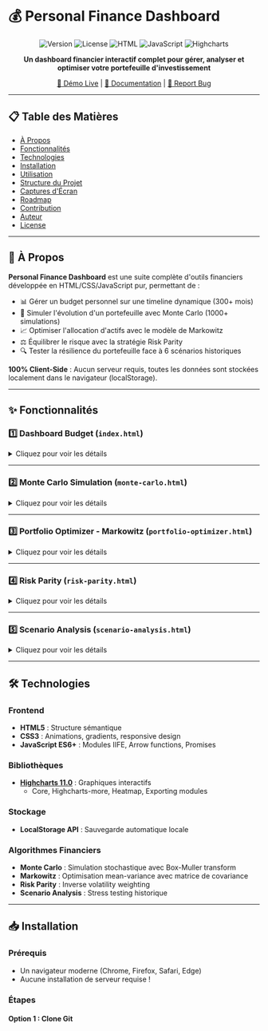 # 💰 Personal Finance Dashboard

<div align="center">

![Version](https://img.shields.io/badge/version-1.0.0-blue.svg)
![License](https://img.shields.io/badge/license-MIT-green.svg)
![HTML](https://img.shields.io/badge/HTML-5-orange.svg)
![JavaScript](https://img.shields.io/badge/JavaScript-ES6-yellow.svg)
![Highcharts](https://img.shields.io/badge/Highcharts-11.0-purple.svg)

**Un dashboard financier interactif complet pour gérer, analyser et optimiser votre portefeuille d'investissement**

[🚀 Démo Live](#) | [📖 Documentation](#features) | [🐛 Report Bug](https://github.com/VOTRE-USERNAME/financial-dashboard/issues)

</div>

---

## 📋 Table des Matières

- [À Propos](#-à-propos)
- [Fonctionnalités](#-fonctionnalités)
- [Technologies](#-technologies)
- [Installation](#-installation)
- [Utilisation](#-utilisation)
- [Structure du Projet](#-structure-du-projet)
- [Captures d'Écran](#-captures-décran)
- [Roadmap](#-roadmap)
- [Contribution](#-contribution)
- [Auteur](#-auteur)
- [License](#-license)

---

## 🎯 À Propos

**Personal Finance Dashboard** est une suite complète d'outils financiers développée en HTML/CSS/JavaScript pur, permettant de :

- 📊 Gérer un budget personnel sur une timeline dynamique (300+ mois)
- 🎲 Simuler l'évolution d'un portefeuille avec Monte Carlo (1000+ simulations)
- 📈 Optimiser l'allocation d'actifs avec le modèle de Markowitz
- ⚖️ Équilibrer le risque avec la stratégie Risk Parity
- 🔍 Tester la résilience du portefeuille face à 6 scénarios historiques

**100% Client-Side** : Aucun serveur requis, toutes les données sont stockées localement dans le navigateur (localStorage).

---

## ✨ Fonctionnalités

### 1️⃣ **Dashboard Budget** (`index.html`)

<details>
<summary>Cliquez pour voir les détails</summary>

#### 🔹 Gestion Budgétaire Dynamique
- **Timeline flexible** : Ajoutez des mois avant/après (1 ou 12 mois à la fois)
- **Suivi complet** : Revenus (Salaire, Divers) | Dépenses (Loyer, Nourriture, Fixes, Autres, Prêts)
- **Investissements** : Investissement mensuel + PEE L'Oréal
- **Calculs automatiques** : Épargne cumulée, gains d'investissement, ROI

#### 🔹 Outils Avancés
- **Bulk Edit** : Modifier plusieurs mois d'un coup (ex: augmentation de salaire)
- **Rendement estimé** : Calculer les gains d'investissement avec taux personnalisable
- **Ajustement inflation** : Visualiser les valeurs réelles (pouvoir d'achat)
- **Export/Import JSON** : Sauvegarder et partager vos données

#### 🔹 Visualisations
- Évolution Revenus vs Dépenses
- Répartition des revenus (camembert)
- Répartition des dépenses (camembert)
- Allocation budgétaire (Besoins/Envies/Épargne)
- Évolution de l'épargne cumulée
- Évolution du portefeuille d'investissement
- Évolution du ROI

</details>

---

### 2️⃣ **Monte Carlo Simulation** (`monte-carlo.html`)

<details>
<summary>Cliquez pour voir les détails</summary>

#### 🔹 Simulation Stochastique
- **Paramètres personnalisables** :
  - Investissement mensuel
  - Rendement mensuel estimé
  - Volatilité du marché
  - Horizon temporel (années)
  - Nombre de simulations (100-10,000+)
  - Objectif financier

#### 🔹 Analyse Probabiliste
- **Percentiles** : P10 (pessimiste), Médiane, P90 (optimiste)
- **Analyse de risque** : VaR 5%, probabilité de perte
- **Temps pour atteindre l'objectif** : Distribution temporelle
- **Stress testing** : 5 scénarios de marché
- **Ajustement inflation** : Rendements réels vs nominaux

#### 🔹 Visualisations
- Évolution du portefeuille (fan chart avec trajectoires)
- Distribution des rendements finaux (histogramme)
- Analyse de probabilité (atteinte de l'objectif)
- Métriques de risque (VaR, ROI, taux de perte)
- Tests de stress (crise, récession, bull market)
- Temps pour atteindre la cible

</details>

---

### 3️⃣ **Portfolio Optimizer - Markowitz** (`portfolio-optimizer.html`)

<details>
<summary>Cliquez pour voir les détails</summary>

#### 🔹 Optimisation Mean-Variance
- **Définition d'actifs** : Nom, rendement espéré, volatilité, corrélations
- **Frontière efficiente** : 5000 portefeuilles aléatoires générés
- **Portefeuilles optimaux** :
  - **Max Sharpe Ratio** : Meilleur rendement ajusté au risque
  - **Minimum Variance** : Risque minimal

#### 🔹 Paramètres
- Taux sans risque personnalisable
- Ajustement pour l'inflation
- Gestion dynamique des actifs (ajout/suppression)

#### 🔹 Visualisations
- Frontière efficiente (scatter plot)
- Allocation optimale Max Sharpe (camembert)
- Allocation Minimum Variance (camembert)
- Tableau détaillé des allocations

</details>

---

### 4️⃣ **Risk Parity** (`risk-parity.html`)

<details>
<summary>Cliquez pour voir les détails</summary>

#### 🔹 Equal Risk Contribution
- **Principe** : Chaque actif contribue équitablement au risque total
- **Méthodologie** : Inverse Volatility Weighting
- **Comparaison** : Risk Parity vs Equal Weight (naïf)

#### 🔹 Métriques
- Volatilité du portefeuille (Risk Parity vs Equal Weight)
- Réduction de volatilité (%)
- Qualité de l'équilibre du risque
- Bénéfice de diversification

#### 🔹 Visualisations
- Allocation Risk Parity (camembert)
- Allocation Equal Weight (camembert)
- Contribution au risque par actif (barres)
- Tableau comparatif détaillé

</details>

---

### 5️⃣ **Scenario Analysis** (`scenario-analysis.html`)

<details>
<summary>Cliquez pour voir les détails</summary>

#### 🔹 Stress Testing Historique
Testez votre portefeuille sur **6 événements majeurs** :

1. **🔴 Crise Financière 2008** : Effondrement bancaire mondial
2. **📈 Inflation 1970s** : Stagflation, chocs pétroliers
3. **🚀 Bulle Tech 1999** : Euphorie dot-com
4. **🦠 COVID-19 2020** : Confinements, relance massive
5. **📉 Récession Modérée** : Ralentissement économique typique
6. **🟢 Bull Market Fort** : Expansion économique

#### 🔹 Analyse
- **Meilleur/pire cas** : Rendements extrêmes
- **Rendement moyen** : Performance moyenne sur tous les scénarios
- **Taux de réussite** : Nombre de scénarios positifs
- **Recommandations personnalisées** : Ajustements suggérés

#### 🔹 Visualisations
- Performance par scénario (barres)
- Profil risque/rendement (scatter)
- Tableau détaillé avec décomposition par actif
- Recommandations d'allocation

</details>

---

## 🛠️ Technologies

### Frontend
- **HTML5** : Structure sémantique
- **CSS3** : Animations, gradients, responsive design
- **JavaScript ES6+** : Modules IIFE, Arrow functions, Promises

### Bibliothèques
- **[Highcharts 11.0](https://www.highcharts.com/)** : Graphiques interactifs
  - Core, Highcharts-more, Heatmap, Exporting modules

### Stockage
- **LocalStorage API** : Sauvegarde automatique locale

### Algorithmes Financiers
- **Monte Carlo** : Simulation stochastique avec Box-Muller transform
- **Markowitz** : Optimisation mean-variance avec matrice de covariance
- **Risk Parity** : Inverse volatility weighting
- **Scenario Analysis** : Stress testing historique

---

## 📥 Installation

### Prérequis
- Un navigateur moderne (Chrome, Firefox, Safari, Edge)
- Aucune installation de serveur requise !

### Étapes

#### **Option 1 : Clone Git**
